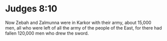 # Judges 8:10

Now Zebah and Zalmunna were in Karkor with their army, about 15,000 men, all who were left of all the army of the people of the East, for there had fallen 120,000 men who drew the sword.
